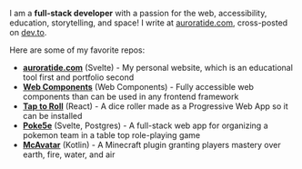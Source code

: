 I am a **full-stack developer** with a passion for the web, accessibility, education, storytelling, and space! I write at [auroratide.com](https://auroratide.com), cross-posted on [dev.to](https://dev.to/auroratide).

Here are some of my favorite repos:

* **[auroratide.com](https://github.com/Auroratide/auroratide.com)** (Svelte) - My personal website, which is an educational tool first and portfolio second
* **[Web Components](https://github.com/Auroratide/web-components)** (Web Components) - Fully accessible web components than can be used in any frontend framework
* **[Tap to Roll](https://github.com/Auroratide/tap-to-roll)** (React) - A dice roller made as a Progressive Web App so it can be installed
* **[Poke5e](https://github.com/Auroratide/poke5e)** (Svelte, Postgres) - A full-stack web app for organizing a pokemon team in a table top role-playing game
* **[McAvatar](https://github.com/Auroratide/McAvatar)** (Kotlin) - A Minecraft plugin granting players mastery over earth, fire, water, and air
